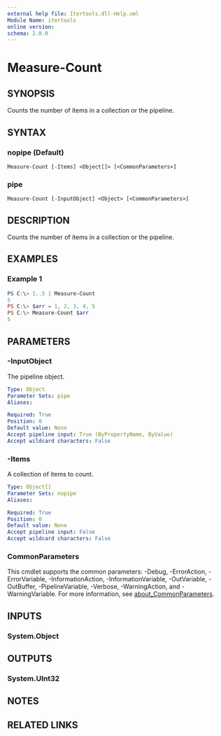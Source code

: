 ```yaml
---
external help file: Itertools.dll-Help.xml
Module Name: itertools
online version:
schema: 2.0.0
---
```


# Measure-Count

## SYNOPSIS
Counts the number of items in a collection or the pipeline.

## SYNTAX

### nopipe (Default)
```
Measure-Count [-Items] <Object[]> [<CommonParameters>]
```

### pipe
```
Measure-Count [-InputObject] <Object> [<CommonParameters>]
```

## DESCRIPTION
Counts the number of items in a collection or the pipeline.

## EXAMPLES

### Example 1
```powershell
PS C:\> 1..5 | Measure-Count
5
PS C:\> $arr = 1, 2, 3, 4, 5
PS C:\> Measure-Count $arr
5
```

## PARAMETERS

### -InputObject
The pipeline object.

```yaml
Type: Object
Parameter Sets: pipe
Aliases:

Required: True
Position: 0
Default value: None
Accept pipeline input: True (ByPropertyName, ByValue)
Accept wildcard characters: False
```

### -Items
A collection of items to count.

```yaml
Type: Object[]
Parameter Sets: nopipe
Aliases:

Required: True
Position: 0
Default value: None
Accept pipeline input: False
Accept wildcard characters: False
```

### CommonParameters
This cmdlet supports the common parameters: -Debug, -ErrorAction, -ErrorVariable, -InformationAction, -InformationVariable, -OutVariable, -OutBuffer, -PipelineVariable, -Verbose, -WarningAction, and -WarningVariable. For more information, see [about_CommonParameters](http://go.microsoft.com/fwlink/?LinkID=113216).

## INPUTS

### System.Object

## OUTPUTS

### System.UInt32

## NOTES

## RELATED LINKS
